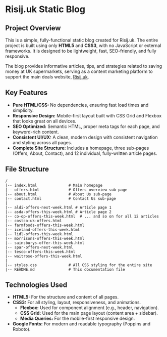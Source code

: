 # Risij.uk Static Blog

## Project Overview

This is a simple, fully-functional static blog created for Risij.uk. The entire project is built using only **HTML5** and **CSS3**, with no JavaScript or external frameworks. It is designed to be lightweight, fast, SEO-friendly, and fully responsive.

The blog provides informative articles, tips, and strategies related to saving money at UK supermarkets, serving as a content marketing platform to support the main deals website, [Risij.uk](https://risij.uk).

## Key Features

- **Pure HTML/CSS:** No dependencies, ensuring fast load times and simplicity.
- **Responsive Design:** Mobile-first layout built with CSS Grid and Flexbox that looks great on all devices.
- **SEO Optimized:** Semantic HTML, proper meta tags for each page, and keyword-rich content.
- **Consistent UI/UX:** A clean, modern design with consistent navigation and styling across all pages.
- **Complete Site Structure:** Includes a homepage, three sub-pages (Offers, About, Contact), and 12 individual, fully-written article pages.

## File Structure

```
/
|-- index.html              # Main homepage
|-- offers.html             # Offers overview sub-page
|-- about.html              # About Us sub-page
|-- contact.html            # Contact Us sub-page
|
|-- aldi-offers-next-week.html # Article page 1
|-- asda-offers-this-week.html # Article page 2
|-- co-op-offers-this-week.html  # ... and so on for all 12 articles
|-- costco-uk-offers.html
|-- farmfoods-offers-this-week.html
|-- iceland-offers-this-week.html
|-- lidl-offers-this-week.html
|-- morrisons-offers-this-week.html
|-- sainsburys-offer-this-week.html
|-- spar-offers-next-week.html
|-- tesco-offers-this-week.html
|-- waitrose-offers-this-week.html
|
|-- styles.css              # All CSS styling for the entire site
|-- README.md               # This documentation file
```

## Technologies Used

- **HTML5:** For the structure and content of all pages.
- **CSS3:** For all styling, layout, responsiveness, and animations.
    - **Flexbox:** Used for component alignment (e.g., header, navigation).
    - **CSS Grid:** Used for the main page layout (content area + sidebar).
    - **Media Queries:** For the mobile-first responsive design.
- **Google Fonts:** For modern and readable typography (Poppins and Roboto).
